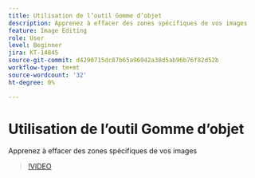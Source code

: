 ```yaml
---
title: Utilisation de l’outil Gomme d’objet
description: Apprenez à effacer des zones spécifiques de vos images
feature: Image Editing
role: User
level: Beginner
jira: KT-14845
source-git-commit: d4290715dc87b65a96942a38d5ab96b76f82d52b
workflow-type: tm+mt
source-wordcount: '32'
ht-degree: 0%

---
```


# Utilisation de l’outil Gomme d’objet

Apprenez à effacer des zones spécifiques de vos images

>[!VIDEO](https://video.tv.adobe.com/v/3427019?quality=12&learn=on&hidetitle=true)
